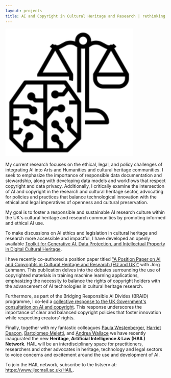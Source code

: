```yaml
---
layout: projects
title: AI and Copyright in Cultural Heritage and Research | rethinking openness
---
```


<a href="https://www.ukri.org/councils/ahrc/"><img src="../images/copyright.jpg" width="400"/></a>



My current research focuses on the ethical, legal, and policy challenges of integrating AI into Arts and Humanities and cultural heritage communities. I seek to emphasize the importance of responsible data documentation and stewardship, along with developing data models and workflows that respect copyright and data privacy. Additionally, I critically examine the intersection of AI and copyright in the research and cultural heritage sector, advocating for policies and practices that balance technological innovation with the ethical and legal imperatives of openness and cultural preservation.​


My goal is to foster a responsible and sustainable AI research culture within the UK's cultural heritage and research communities by promoting informed and ethical AI use.

To make discussions on AI ethics and legislation in cultural heritage and research more accessible and impactful, I have developed an openly available <a href="https://sas-dhrh.github.io/genai-cch-toolkit/">Toolkit for Generative AI, Data Protection, and Intellectual Property in Digital Cultural Heritage</a>. 

I have recently co-authored a position paper titled <a href="https://doi.org/10.5334/johd.290">"A Position Paper on AI and Copyrights in Cultural Heritage and Research (EU and UK)"</a> with Jörg Lehmann. This publication delves into the debates surrounding the use of copyrighted materials in training machine learning applications, emphasizing the necessity to balance the rights of copyright holders with the advancement of AI technologies in cultural heritage research. 

Furthermore, as part of the Bridging Responsible AI Divides (BRAID) programme, I co-led a <a href="https://doi.org/10.5281/zenodo.14945987">collective response to the UK Government's consultation on AI and copyright</a>. This response underscores the importance of clear and balanced copyright policies that foster innovation while respecting creators' rights. 

Finally, together with my fantastic colleagues <a href="https://www.brunel.ac.uk/people/paula-westenberger">Paula Westenberger</a>, <a href="https://www.hull.ac.uk/staff-directory/harriet-deacon">Harriet Deacon</a>, <a href="https://www.gla.ac.uk/schools/law/staff/bartolomeomeletti/">Bartolomeo Meletti</a>, and <a href="https://sculecentre.ex.ac.uk/people/andrea-wallace/">Andrea Wallace</a> we have recently inaugurated the new <b>Heritage, Artificial Intelligence & Law (HAIL) Network</b>.  HAIL will be an interdisciplinary space for practitioners, researchers and other advocates in heritage, technology and legal sectors to voice concerns and excitement around the use and development of AI. 

To join the HAIL network, subscribe to the listserv at: <a href="https://www.jiscmail.ac.uk/HAIL">https://www.jiscmail.ac.uk/HAIL</a>. 

